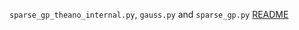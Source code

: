 `sparse_gp_theano_internal.py`, `gauss.py` and `sparse_gp.py` [README](https://github.com/coleygroup/pyscreener)
